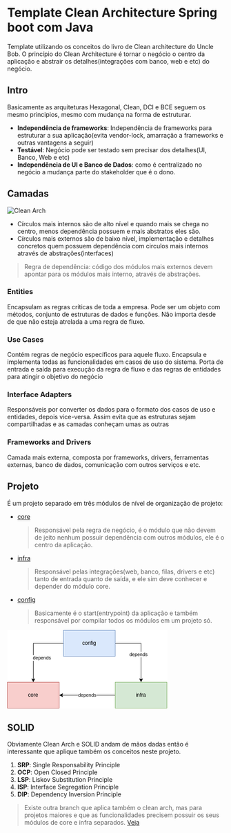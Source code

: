 # Template Clean Architecture Spring boot com Java

Template utilizando os conceitos do livro de Clean architecture do Uncle Bob. O princípio do Clean Architecture é tornar o negócio o centro da aplicação e abstrair os detalhes(integrações com banco, web e etc) do negócio.

## Intro

Basicamente as arquiteturas Hexagonal, Clean, DCI e BCE seguem os mesmo principios, mesmo com mudança na forma de estruturar.
* **Independência de frameworks**: Independência de frameworks para estruturar a sua aplicação(evita vendor-lock, amarração a frameworks e outras vantagens a seguir)
* **Testável**: Negócio pode ser testado sem precisar dos detalhes(UI, Banco, Web e etc)
* **Independência de UI e Banco de Dados**: como é centralizado no negócio a mudança parte do stakeholder que é o dono.

## Camadas

![Clean Arch](https://blog.cleancoder.com/uncle-bob/images/2012-08-13-the-clean-architecture/CleanArchitecture.jpg)
* Círculos mais internos são de alto nível e quando mais se chega no centro, menos dependência possuem e mais abstratos eles são.
* Círculos mais externos são de baixo nível, implementação e detalhes concretos quem possuem dependência com circulos mais internos através de abstrações(interfaces)

> Regra de dependência: código dos módulos mais externos devem apontar para os módulos mais interno, através de abstrações.

### Entities
Encapsulam as regras críticas de toda a empresa. Pode ser um objeto com métodos, conjunto de estruturas de dados e funções. Não importa desde de que não esteja atrelada a uma regra de fluxo.

### Use Cases
Contém regras de negócio específicos para aquele fluxo. Encapsula e implementa todas as funcionalidades em casos de uso do sistema. Porta de entrada e saída para execução da regra de fluxo e das regras de entidades para atingir o objetivo do negócio

### Interface Adapters
Responsáveis por converter os dados para o formato dos casos de uso e entidades, depois vice-versa. Assim evita que as estruturas sejam compartilhadas e as camadas conheçam umas as outras

### Frameworks and Drivers
Camada mais externa, composta por frameworks, drivers, ferramentas externas, banco de dados, comunicação com outros serviços e etc.

## Projeto

É um projeto separado em três módulos de nível de organização de projeto:
* [core](core)
  > Responsável pela regra de negócio, é o módulo que não devem de jeito nenhum possuir dependência com outros módulos, ele é o centro da aplicação.
* [infra](infra)
  > Responsável pelas integrações(web, banco, filas, drivers e etc) tanto de entrada quanto de saída, e ele sim deve conhecer e depender do módulo core.
* [config](config)
  > Basicamente é o start(entrypoint) da aplicação e também responsável por compilar todos os módulos em um projeto só.

![Clean Arch Project](img/clean-arch-project.png)

## SOLID

Obviamente Clean Arch e SOLID andam de mãos dadas então é interessante que aplique também os conceitos neste projeto.

1. **SRP**: Single Responsability Principle
2. **OCP**: Open Closed Principle
3. **LSP**: Liskov Substitution Principle
4. **ISP**: Interface Segregation Principle
5. **DIP**: Dependency Inversion Principle

> Existe outra branch que aplica também o clean arch, mas para projetos maiores e que as funcionalidades precisem possuir os seus módulos de core e infra separados. [Veja](tree/sub-module)